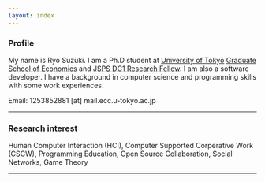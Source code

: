 ```yaml
---
layout: index
---
```


### Profile

My name is Ryo Suzuki.
I am a Ph.D student at [University of Tokyo](http://www.u-tokyo.ac.jp/en/) [Graduate School of Economics](http://www.e.u-tokyo.ac.jp/index-e.html) and [JSPS DC1 Research Fellow](http://www.jsps.go.jp/english/index.html).
I am also a software developer.
I have a background in computer science and programming skills with some work experiences.

Email: 1253852881 [at] mail.ecc.u-tokyo.ac.jp


---


### Research interest 

Human Computer Interaction (HCI), Computer Supported Corperative Work (CSCW), Programming Education, Open Source Collaboration, Social Networks, Game Theory

<!--
<div class="video-container">
<iframe width="853" height="480" src="//www.youtube.com/embed/Tb3HL701QSQ" frameborder="0" allowfullscreen></iframe>
</div>
-->


---

<!--

### Recent Projects: Cumiki [[Demo](http://cumiki.com/demo)]

Programming educational tool for GitHub code.

<div class="video-container">
<iframe src="//player.vimeo.com/video/80601209" width="853" height="480" frameborder="0" webkitallowfullscreen mozallowfullscreen allowfullscreen></iframe>

-->

